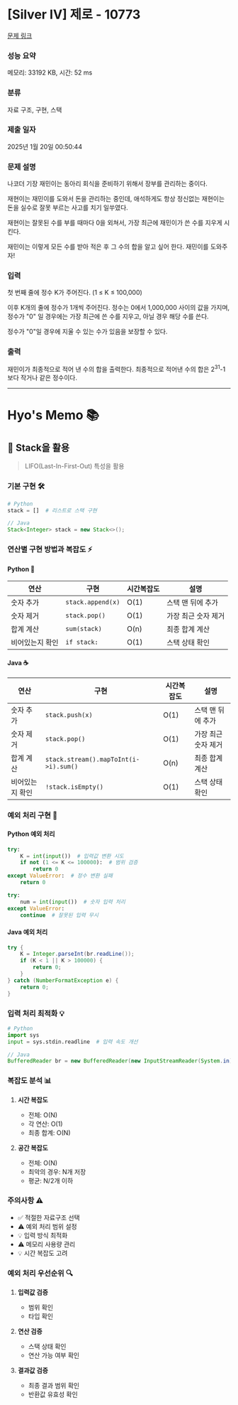 # [Silver IV] 제로 - 10773 

[문제 링크](https://www.acmicpc.net/problem/10773) 

### 성능 요약

메모리: 33192 KB, 시간: 52 ms

### 분류

자료 구조, 구현, 스택

### 제출 일자

2025년 1월 20일 00:50:44

### 문제 설명

<p>나코더 기장 재민이는 동아리 회식을 준비하기 위해서 장부를 관리하는 중이다.</p>

<p>재현이는 재민이를 도와서 돈을 관리하는 중인데, 애석하게도 항상 정신없는 재현이는 돈을 실수로 잘못 부르는 사고를 치기 일쑤였다.</p>

<p>재현이는 잘못된 수를 부를 때마다 0을 외쳐서, 가장 최근에 재민이가 쓴 수를 지우게 시킨다.</p>

<p>재민이는 이렇게 모든 수를 받아 적은 후 그 수의 합을 알고 싶어 한다. 재민이를 도와주자!</p>

### 입력 

 <p>첫 번째 줄에 정수 K가 주어진다. (1 ≤ K ≤ 100,000)</p>

<p>이후 K개의 줄에 정수가 1개씩 주어진다. 정수는 0에서 1,000,000 사이의 값을 가지며, 정수가 "0" 일 경우에는 가장 최근에 쓴 수를 지우고, 아닐 경우 해당 수를 쓴다.</p>

<p>정수가 "0"일 경우에 지울 수 있는 수가 있음을 보장할 수 있다.</p>

### 출력 

 <p>재민이가 최종적으로 적어 낸 수의 합을 출력한다. 최종적으로 적어낸 수의 합은 2<sup>31</sup>-1보다 작거나 같은 정수이다.</p>

------
# Hyo's Memo 📚

## 📍 Stack을 활용
> LIFO(Last-In-First-Out) 특성을 활용

### 기본 구현 🛠
```python
# Python
stack = []  # 리스트로 스택 구현
```

```java
// Java
Stack<Integer> stack = new Stack<>();
```

### 연산별 구현 방법과 복잡도 ⚡
#### Python 🐍
| 연산 | 구현 | 시간복잡도 | 설명 |
|------|------|------------|------|
| 숫자 추가 | `stack.append(x)` | O(1) | 스택 맨 뒤에 추가 |
| 숫자 제거 | `stack.pop()` | O(1) | 가장 최근 숫자 제거 |
| 합계 계산 | `sum(stack)` | O(n) | 최종 합계 계산 |
| 비어있는지 확인 | `if stack:` | O(1) | 스택 상태 확인 |

#### Java ☕
| 연산 | 구현 | 시간복잡도 | 설명 |
|------|------|------------|------|
| 숫자 추가 | `stack.push(x)` | O(1) | 스택 맨 뒤에 추가 |
| 숫자 제거 | `stack.pop()` | O(1) | 가장 최근 숫자 제거 |
| 합계 계산 | `stack.stream().mapToInt(i->i).sum()` | O(n) | 최종 합계 계산 |
| 비어있는지 확인 | `!stack.isEmpty()` | O(1) | 스택 상태 확인 |

### 예외 처리 구현 🚨
#### Python 예외 처리
```python
try:
    K = int(input())  # 입력값 변환 시도
    if not (1 <= K <= 100000):  # 범위 검증
        return 0
except ValueError:  # 정수 변환 실패
    return 0

try:
    num = int(input())  # 숫자 입력 처리
except ValueError:
    continue  # 잘못된 입력 무시
```

#### Java 예외 처리
```java
try {
    K = Integer.parseInt(br.readLine());
    if (K < 1 || K > 100000) {
        return 0;
    }
} catch (NumberFormatException e) {
    return 0;
}
```

### 입력 처리 최적화 💡
```python
# Python
import sys
input = sys.stdin.readline  # 입력 속도 개선
```

```java
// Java
BufferedReader br = new BufferedReader(new InputStreamReader(System.in));
```

### 복잡도 분석 📊
1. **시간 복잡도**
   - 전체: O(N)
   - 각 연산: O(1)
   - 최종 합계: O(N)

2. **공간 복잡도**
   - 전체: O(N)
   - 최악의 경우: N개 저장
   - 평균: N/2개 이하

### 주의사항 ⚠️
- ✅ 적절한 자료구조 선택
- ⚠️ 예외 처리 범위 설정
- 💡 입력 방식 최적화
- ⚠️ 메모리 사용량 관리
- 💡 시간 복잡도 고려

### 예외 처리 우선순위 🔍
1. **입력값 검증**
   - 범위 확인
   - 타입 확인

2. **연산 검증**
   - 스택 상태 확인
   - 연산 가능 여부 확인

3. **결과값 검증**
   - 최종 결과 범위 확인
   - 반환값 유효성 확인
